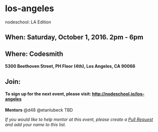 los-angeles
===========

nodeschool: LA Edition

## When: Saturday, October 1, 2016. 2pm - 6pm

## Where: Codesmith
####  5300 Beethoven Street, PH Floor (4th), Los Angeles, CA 90066

## Join:
#### To sign up for the next event, please visit: http://nodeschool.io/los-angeles

**Mentors**
@d48
@etanlubeck
TBD

_If you would like to help mentor at this event, please create a [Pull Request](https://github.com/nodeschool/los-angeles/pulls) and add your name to this list._

